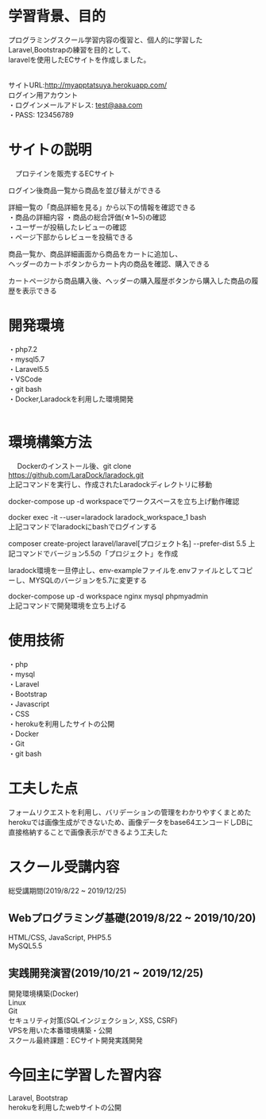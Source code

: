 # 学習背景、目的
 プログラミングスクール学習内容の復習と、個人的に学習したLaravel,Bootstrapの練習を目的として、  
 laravelを使用したECサイトを作成しました。  
 <br>
 
 サイトURL:http://myapptatsuya.herokuapp.com/  
   ログイン用アカウント  
    ・ログインメールアドレス: test@aaa.com  
    ・PASS:      123456789  

           
# サイトの説明
　プロテインを販売するECサイト  
   
   ログイン後商品一覧から商品を並び替えができる  
   
   詳細一覧の「商品詳細を見る」から以下の情報を確認できる  
   ・商品の詳細内容
   ・商品の総合評価(☆1~5)の確認  
   ・ユーザーが投稿したレビューの確認  
   ・ページ下部からレビューを投稿できる  
   
   商品一覧か、商品詳細画面から商品をカートに追加し、  
   ヘッダーのカートボタンからカート内の商品を確認、購入できる
    
   カートページから商品購入後、ヘッダーの購入履歴ボタンから購入した商品の履歴を表示できる  
   
   
# 開発環境
  ・php7.2  
  ・mysql5.7  
  ・Laravel5.5  
  ・VSCode  
  ・git bash    
  ・Docker,Laradockを利用した環境開発  
<br>

# 環境構築方法
　 Dockerのインストール後、git clone https://github.com/LaraDock/laradock.git  
 上記コマンドを実行し、作成されたLaradockディレクトリに移動　　

docker-compose up -d workspaceでワークスペースを立ち上げ動作確認

docker exec -it --user=laradock laradock_workspace_1 bash  
上記コマンドでlaradockにbashでログインする

composer create-project laravel/laravel[プロジェクト名] --prefer-dist 5.5
上記コマンドでバージョン5.5の「プロジェクト」を作成  

laradock環境を一旦停止し、env-exampleファイルを.envファイルとしてコピーし、MYSQLのバージョンを5.7に変更する  

docker-compose up -d workspace nginx mysql phpmyadmin  
上記コマンドで開発環境を立ち上げる  
 
# 使用技術
  ・php  
  ・mysql  
  ・Laravel  
  ・Bootstrap  
  ・Javascript  
  ・CSS  
  ・herokuを利用したサイトの公開  
  ・Docker  
  ・Git  
  ・git bash  

# 工夫した点
  フォームリクエストを利用し、バリデーションの管理をわかりやすくまとめた  
  herokuでは画像生成ができないため、画像データをbase64エンコードしDBに直接格納することで画像表示ができるよう工夫した

 
# スクール受講内容
総受講期間(2019/8/22 ~ 2019/12/25)

## Webプログラミング基礎(2019/8/22 ~ 2019/10/20)
HTML/CSS, JavaScript, PHP5.5  
MySQL5.5  

## 実践開発演習(2019/10/21 ~ 2019/12/25)
開発環境構築(Docker)  
Linux   
Git  
セキュリティ対策(SQLインジェクション, XSS, CSRF)  
VPSを用いた本番環境構築・公開  
スクール最終課題：ECサイト開発実践開発  

# 今回主に学習した習内容
Laravel, Bootstrap  
herokuを利用したwebサイトの公開
